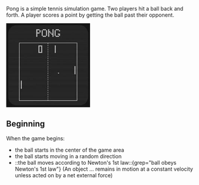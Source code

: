 Pong is a simple tennis simulation game. Two players hit a ball back and forth. A player scores a point by getting the ball past their opponent.

![A game of pong in progress](pong.jpg)

## Beginning

When the game begins:

* the ball starts in the center of the game area
* the ball starts moving in a random direction
* ::the ball moves according to Newton's 1st law::{grep="ball obeys Newton's 1st law"} (An object ... remains in motion at a constant velocity unless acted on by a net external force)